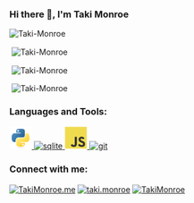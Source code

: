 ### Hi there 👋, I'm Taki Monroe

<p align="left"> <img src="https://komarev.com/ghpvc/?username=Taki-Monroe&label=Profile%20views&color=0e75b6&style=flat" alt="Taki-Monroe" /> </p>

<p>&nbsp;<img align="center" src="https://github-readme-stats.vercel.app/api?username=Taki-Monroe&show_icons=true&locale=en&theme=dark" alt="Taki-Monroe" /></p>
<p>&nbsp;<img align="center" src="https://api.githubtrends.io/user/svg/Taki-Monroe/repos?time_range=one_year&include_private=true&group=private&loc_metric=changed&theme=dark" alt="Taki-Monroe" /></p>
<p>&nbsp;<img align="center" src="https://api.githubtrends.io/user/svg/Taki-Monroe/langs?include_private=true&compact=true&theme=dark" alt="Taki-Monroe" /></p>

<h3 align="left">Languages and Tools:</h3>
<p align="left">
  <a href="https://www.python.org" target="_blank" rel="noreferrer"> <img src="https://raw.githubusercontent.com/devicons/devicon/master/icons/python/python-original.svg" alt="python" width="40" height="40"/> </a>
  <a href="https://www.sqlite.org/" target="_blank" rel="noreferrer"> <img src="https://www.vectorlogo.zone/logos/sqlite/sqlite-icon.svg" alt="sqlite" width="40" height="40"/> </a>
  <a href="https://developer.mozilla.org/en-US/docs/Web/JavaScript" target="_blank" rel="noreferrer"> <img src="https://raw.githubusercontent.com/devicons/devicon/master/icons/javascript/javascript-original.svg" alt="javascript" width="40" height="40"/> </a>
  <a href="https://git-scm.com/" target="_blank" rel="noreferrer"> <img src="https://www.vectorlogo.zone/logos/git-scm/git-scm-icon.svg" alt="git" width="40" height="40"/> </a>
</p>

<h3 align="left">Connect with me:</h3>
<p align="left">
<a href="https://fb.com/TakiMonroe.me" target="blank"><img align="center" src="https://raw.githubusercontent.com/rahuldkjain/github-profile-readme-generator/master/src/images/icons/Social/facebook.svg" alt="TakiMonroe.me" height="30" width="40" /></a>
<a href="https://discord.gg/taki.monroe" target="blank"><img align="center" src="https://raw.githubusercontent.com/rahuldkjain/github-profile-readme-generator/master/src/images/icons/Social/discord.svg" alt="taki.monroe" height="30" width="40" /></a>
<a href="https://twitter.com/TakiMonroe" target="blank"><img align="center" src="https://raw.githubusercontent.com/rahuldkjain/github-profile-readme-generator/master/src/images/icons/Social/twitter.svg" alt="TakiMonroe" height="30" width="40" /></a>
</p>
